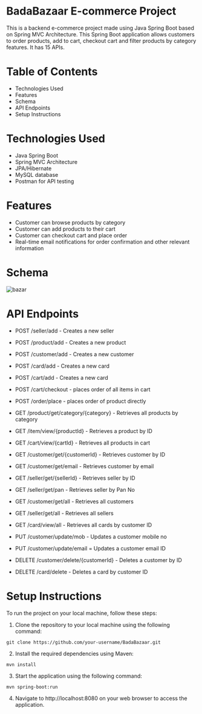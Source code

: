 # BadaBazaar E-commerce Project

This is a backend e-commerce project made using Java Spring Boot based on Spring MVC Architecture. This Spring Boot application allows customers to order products, add to cart, checkout cart and filter products by category features. It has 15 APIs.

# Table of Contents
- Technologies Used
- Features
- Schema
- API Endpoints
- Setup Instructions

# Technologies Used
- Java Spring Boot
- Spring MVC Architecture
- JPA/Hibernate
- MySQL database
- Postman for API testing

# Features
- Customer can browse products by category
- Customer can add products to their cart
- Customer can checkout cart and place order
- Real-time email notifications for order confirmation and other relevant information

# Schema
![bazar](https://user-images.githubusercontent.com/106758417/229332513-71336889-2b69-427b-922a-73dbb2601ff8.png)

# API Endpoints
- POST /seller/add - Creates a new seller
- POST /product/add - Creates a new product
- POST /customer/add - Creates a new customer
- POST /card/add - Creates a new card
- POST /cart/add - Creates a new card
- POST /cart/checkout - places order of all items in cart
- POST /order/place - places order of product directly


- GET /product/get/category/{category} - Retrieves all products by category
- GET /item/view/{productId} - Retrieves a product by ID
- GET /cart/view/{cartId} - Retrieves all products in cart
- GET /customer/get/{customerId} - Retrieves customer by ID
- GET /customer/get/email - Retrieves customer by email
- GET /seller/get/{sellerId} - Retrieves seller by ID
- GET /seller/get/pan - Retrieves seller by Pan No
- GET /customer/get/all - Retrieves all customers
- GET /seller/get/all - Retrieves all sellers
- GET /card/view/all - Retrieves all cards by customer ID

- PUT /customer/update/mob - Updates a customer mobile no
- PUT /customer/update/email = Updates a customer email ID

- DELETE /customer/delete/{customerId} - Deletes a customer by ID
- DELETE /card/delete - Deletes a card by customer ID

# Setup Instructions
To run the project on your local machine, follow these steps:

1. Clone the repository to your local machine using the following command:
```
git clone https://github.com/your-username/BadaBazaar.git 
```

2. Install the required dependencies using Maven:
```
mvn install
```

3. Start the application using the following command:
``` 
mvn spring-boot:run 
```

4. Navigate to http://localhost:8080 on your web browser to access the application.





